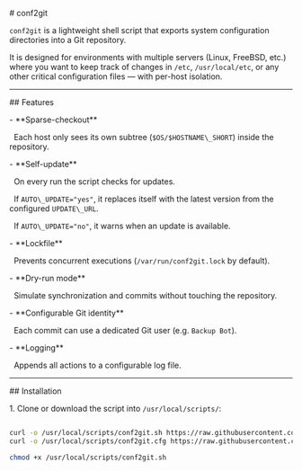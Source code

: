 \# conf2git



`conf2git` is a lightweight shell script that exports system configuration directories into a Git repository.  

It is designed for environments with multiple servers (Linux, FreeBSD, etc.) where you want to keep track of changes in `/etc`, `/usr/local/etc`, or any other critical configuration files — with per-host isolation.



---



\## Features



\- \*\*Sparse-checkout\*\*  

&nbsp; Each host only sees its own subtree (`$OS/$HOSTNAME\_SHORT`) inside the repository.



\- \*\*Self-update\*\*  

&nbsp; On every run the script checks for updates.  

&nbsp; If `AUTO\_UPDATE="yes"`, it replaces itself with the latest version from the configured `UPDATE\_URL`.  

&nbsp; If `AUTO\_UPDATE="no"`, it warns when an update is available.



\- \*\*Lockfile\*\*  

&nbsp; Prevents concurrent executions (`/var/run/conf2git.lock` by default).



\- \*\*Dry-run mode\*\*  

&nbsp; Simulate synchronization and commits without touching the repository.



\- \*\*Configurable Git identity\*\*  

&nbsp; Each commit can use a dedicated Git user (e.g. `Backup Bot`).



\- \*\*Logging\*\*  

&nbsp; Appends all actions to a configurable log file.



---



\## Installation



1\. Clone or download the script into `/usr/local/scripts/`:



```bash

curl -o /usr/local/scripts/conf2git.sh https://raw.githubusercontent.com/kmansur/Scripts/main/FreeBSD/conf2git/conf2git.sh
curl -o /usr/local/scripts/conf2git.cfg https://raw.githubusercontent.com/kmansur/Scripts/main/FreeBSD/conf2git/conf2git.cfg.sample

chmod +x /usr/local/scripts/conf2git.sh

```

